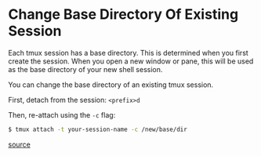 # Change Base Directory Of Existing Session

Each tmux session has a base directory. This is determined when you first
create the session. When you open a new window or pane, this will be used as
the base directory of your new shell session.

You can change the base directory of an existing tmux session.

First, detach from the session: `<prefix>d`

Then, re-attach using the `-c` flag:

```bash
$ tmux attach -t your-session-name -c /new/base/dir
```

[source](https://stackoverflow.com/a/36435535/535590)
